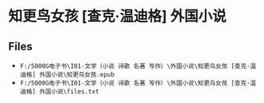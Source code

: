 # 知更鸟女孩 [查克·温迪格] 外国小说

## Files

- `F:/5000G电子书\I01-文学（小说 诗歌 名著 写作）\外国小说\知更鸟女孩 [查克·温迪格] 外国小说\知更鸟女孩.epub`
- `F:/5000G电子书\I01-文学（小说 诗歌 名著 写作）\外国小说\知更鸟女孩 [查克·温迪格] 外国小说\files.txt`
